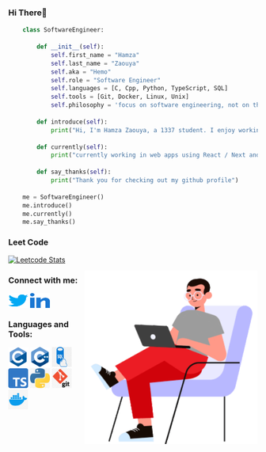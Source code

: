 <h3 align="left">Hi There👋</h3>

```python
    class SoftwareEngineer:

        def __init__(self):
            self.first_name = "Hamza"
            self.last_name = "Zaouya"
            self.aka = "Hemo"
            self.role = "Software Engineer"
            self.languages = [C, Cpp, Python, TypeScript, SQL]
            self.tools = [Git, Docker, Linux, Unix]
            self.philosophy = 'focus on software engineering, not on the technologies'
           
        def introduce(self):
            print("Hi, I'm Hamza Zaouya, a 1337 student. I enjoy working on low-level projects but am adaptable and can handle any type of work.")

        def currently(self):
            print("currently working in web apps using React / Next and Nest.js")

        def say_thanks(self):
            print("Thank you for checking out my github profile")

    me = SoftwareEngineer()
    me.introduce()
    me.currently()
    me.say_thanks()
 ```

 <h3 align="left">Leet Code</h3>

 [![Leetcode Stats](https://leetcard.jacoblin.cool/hamzazaouya18)](https://leetcode.com/hamzazaouya18)

 <img alt="Night Coding" width="350" src="https://github.com/hamzazaouya/hamzazaouya/blob/main/imgs/coding.gif" align="right"/>
<h3 align="left">Connect with me:</h3>
<p align="left">
<a href="https://twitter.com/hamza_zaouya" target="blank"><img align="center" src="https://github.com/hamzazaouya/hamzazaouya/blob/main/imgs/twitter.svg"          alt="hamza_zaouya" height="30" width="40" /></a>
<a href="https://linkedin.com/in/hamza zaouya" target="blank"><img align="center" src="https://github.com/hamzazaouya/hamzazaouya/blob/main/imgs/linked-in-alt.svg" alt="hamza zaouya" height="30" width="40" /></a>
</p>

<h3 align="left">Languages and Tools:</h3>
<p align="left"> 
<img src="https://github.com/hamzazaouya/hamzazaouya/blob/main/imgs/c.svg" alt="c" width="40" height="40"/>
<img src="https://github.com/hamzazaouya/hamzazaouya/blob/main/imgs/cpp.svg" alt="cplusplus" width="40" height="40"/>
<img src="https://github.com/hamzazaouya/hamzazaouya/blob/main/imgs/sql.png" alt="sql" width="40" height="40"/> 
<img src="https://github.com/hamzazaouya/hamzazaouya/blob/main/imgs/typescript.png" alt="" width="40" height="40"/>
<img src="https://github.com/hamzazaouya/hamzazaouya/blob/main/imgs/python.png" alt="spring" width="40" height="40"/>
<img src="https://github.com/hamzazaouya/hamzazaouya/blob/main/imgs/git.png" alt="spring" width="40" height="40"/>
<img src="https://github.com/hamzazaouya/hamzazaouya/blob/main/imgs/docker.png" alt="spring" width="40" height="40"/>
</p>

